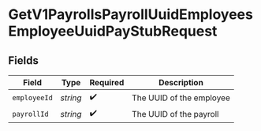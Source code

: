 # GetV1PayrollsPayrollUuidEmployeesEmployeeUuidPayStubRequest


## Fields

| Field                    | Type                     | Required                 | Description              |
| ------------------------ | ------------------------ | ------------------------ | ------------------------ |
| `employeeId`             | *string*                 | :heavy_check_mark:       | The UUID of the employee |
| `payrollId`              | *string*                 | :heavy_check_mark:       | The UUID of the payroll  |